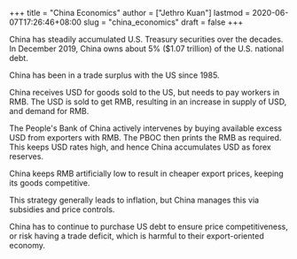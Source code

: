 +++
title = "China Economics"
author = ["Jethro Kuan"]
lastmod = 2020-06-07T17:26:46+08:00
slug = "china_economics"
draft = false
+++

China has steadily accumulated U.S. Treasury securities over the decades. In December 2019, China owns about 5% (\$1.07 trillion) of the U.S. national debt.

China has been in a trade surplus with the US since 1985.

China receives USD for goods sold to the US, but needs to pay workers in RMB. The USD is sold to get RMB, resulting in an increase in supply of USD, and demand for RMB.

The People's Bank of China actively intervenes by buying available excess USD from exporters with RMB. The PBOC then prints the RMB as required. This keeps USD rates high, and hence China accumulates USD as forex reserves.

China keeps RMB artificially low to result in cheaper export prices, keeping its goods competitive.

This strategy generally leads to inflation, but China manages this via subsidies and price controls.

China has to continue to purchase US debt to ensure price competitiveness, or risk having a trade deficit, which is harmful to their export-oriented economy.
